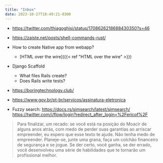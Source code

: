 ```yaml
---
title: "Inbox"
date: 2023-10-27T18:49:21-0300
---
```

- https://twitter.com/thiagoghisi/status/1708626218688430350?s=46
- https://zaiste.net/posts/shell-commands-rust/

- How to create Native app from webapp?
	- [HTML over the wire]({{< ref "HTML over the wire" >}})
- Django Scaffold
	- What files Rails create?
	- Does Rails write tests?
- https://boringtechnology.club/
- https://www.gov.br/pt-br/servicos/assinatura-eletronica
- Fuzzy search: https://docs.rs/simsearch/latest/simsearch/
https://twitter.com/i/flow/login?redirect_after_login=%2Fericof%2F

> Para finalizar, um recado: se você está na posição do Moacir de alguns anos atrás, com medo de perder suas garantias ao arriscar empreender, eu espero que esse texto te ajude. Não tenha medo de empreender. Planeje-se, junte uma grana, faça um colchão financeiro de segurança e se jogue. Se der certo, você ganha, se der errado, você desenvolveu uma série de habilidades que te tornarão um profissional melhor.